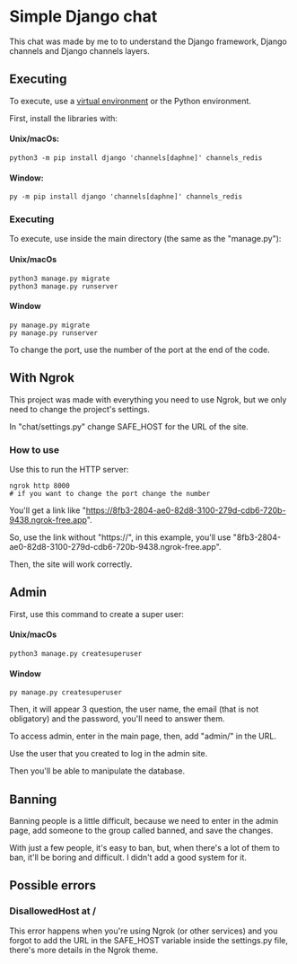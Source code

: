 # Simple Django chat

This chat was made by me to to understand the Django framework, Django channels and Django channels layers.

## Executing

To execute, use a [virtual environment](https://docs.python.org/3/library/venv.html) or the Python environment.

First, install the libraries with:

#### Unix/macOs:
```
python3 -m pip install django 'channels[daphne]' channels_redis
```

#### Window:
```
py -m pip install django 'channels[daphne]' channels_redis
```

### Executing

To execute, use inside the main directory (the same as the "manage.py"):

#### Unix/macOs

```
python3 manage.py migrate
python3 manage.py runserver
```

#### Window

```
py manage.py migrate
py manage.py runserver
```

To change the port, use the number of the port at the end of the code.

## With Ngrok

This project was made with everything you need to use Ngrok, but we only need to change the project's settings.

In "chat/settings.py" change SAFE_HOST for the URL of the site.

### How to use

Use this to run the HTTP server:

```
ngrok http 8000
# if you want to change the port change the number
```

You'll get a link like "https://8fb3-2804-ae0-82d8-3100-279d-cdb6-720b-9438.ngrok-free.app".

So, use the link without "https://", in this example, you'll use "8fb3-2804-ae0-82d8-3100-279d-cdb6-720b-9438.ngrok-free.app".

Then, the site will work correctly.

## Admin

First, use this command to create a super user:

#### Unix/macOs

```
python3 manage.py createsuperuser
```

#### Window

```
py manage.py createsuperuser
```

Then, it will appear 3 question, the user name, the email (that is not obligatory) and the password, you'll need to answer them.

To access admin, enter in the main page, then, add "admin/" in the URL.

Use the user that you created to log in the admin site.

Then you'll be able to manipulate the database.

## Banning

Banning people is a little difficult, because we need to enter in the admin page, add someone to the group called banned, and save the changes.

With just a few people, it's easy to ban, but, when there's a lot of them to ban, it'll be boring and difficult. I didn't add a good system for it.

## Possible errors

### DisallowedHost at /

This error happens when you're using Ngrok (or other services) and you forgot to add the URL in the SAFE_HOST variable inside the settings.py file, there's more details in the Ngrok theme.
